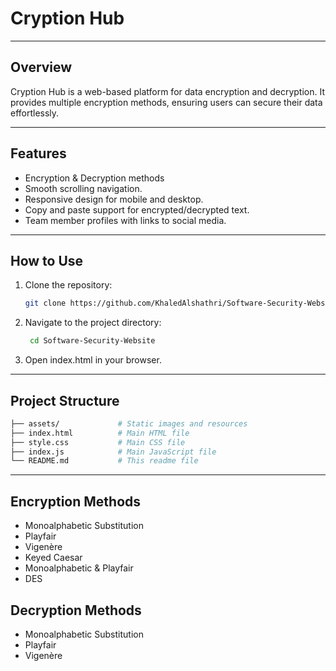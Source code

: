 # Cryption Hub

---

## Overview

Cryption Hub is a web-based platform for data encryption and decryption. It provides multiple encryption methods, ensuring users can secure their data effortlessly.

---

## Features

- Encryption & Decryption methods
- Smooth scrolling navigation.
- Responsive design for mobile and desktop.
- Copy and paste support for encrypted/decrypted text.
- Team member profiles with links to social media.

---

## How to Use

1. Clone the repository:
   ```bash
   git clone https://github.com/KhaledAlshathri/Software-Security-Website.git
   ```
2. Navigate to the project directory:
   ```bash
    cd Software-Security-Website
   ```
3. Open index.html in your browser.

---

## Project Structure
   ```bash
├── assets/             # Static images and resources
├── index.html          # Main HTML file
├── style.css           # Main CSS file
├── index.js            # Main JavaScript file
└── README.md           # This readme file
   ```
---

## Encryption Methods
- Monoalphabetic Substitution
- Playfair
- Vigenère
- Keyed Caesar
- Monoalphabetic & Playfair
- DES

## Decryption Methods
- Monoalphabetic Substitution
- Playfair
- Vigenère
